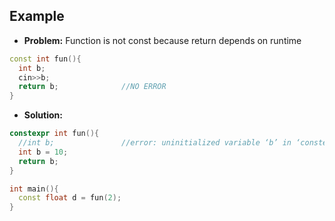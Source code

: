 ## Example
- **Problem:** Function is not const because return depends on runtime
```c++
const int fun(){
  int b;
  cin>>b;
  return b;              //NO ERROR
}
```
- **Solution:** 
```c++
constexpr int fun(){
  //int b;               //error: uninitialized variable ‘b’ in ‘constexpr’ function
  int b = 10;
  return b;  
}

int main(){
  const float d = fun(2);
}
```
